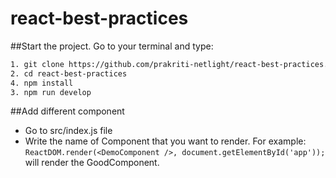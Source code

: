 # react-best-practices

##Start the project.
Go to your terminal and type:
```sh
1. git clone https://github.com/prakriti-netlight/react-best-practices.git
2. cd react-best-practices
4. npm install
3. npm run develop
```
##Add different component
* Go to src/index.js file
* Write the name of Component that you want to render. 
For example: ```ReactDOM.render(<DemoComponent />, document.getElementById('app'));``` will render the GoodComponent.
